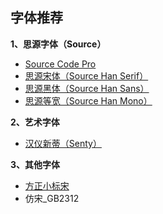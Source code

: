 ## 字体推荐

**1、思源字体（Source）**

* [Source Code Pro](https://github.com/adobe-fonts/source-code-pro)
* [思源宋体（Source Han Serif）](https://github.com/adobe-fonts/source-han-serif)
* [思源黑体（Source Han Sans）](https://github.com/adobe-fonts/source-han-sans)
* [思源等宽（Source Han Mono）](https://github.com/adobe-fonts/source-han-mono)


**2、艺术字体**

* [汉仪新蒂（Senty）](http://sentyfont.com)


**3、其他字体**

* [方正小标宋](https://www.foundertype.com/index.php/FontInfo/index/id/164)
* 仿宋_GB2312
